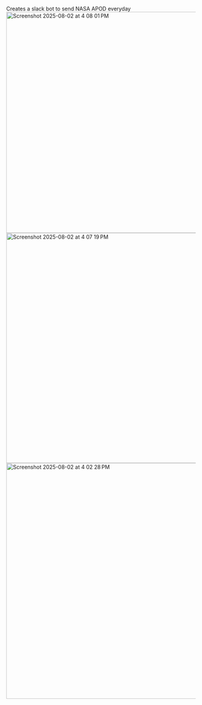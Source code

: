 Creates a slack bot to send NASA APOD everyday 
<img width="665" height="587" alt="Screenshot 2025-08-02 at 4 08 01 PM" src="https://github.com/user-attachments/assets/394a0d6a-bdf0-4b65-81cc-18eebf954677" />
<img width="640" height="611" alt="Screenshot 2025-08-02 at 4 07 19 PM" src="https://github.com/user-attachments/assets/0ca6b13a-2622-4223-82b1-f00da857a370" />
<img width="811" height="626" alt="Screenshot 2025-08-02 at 4 02 28 PM" src="https://github.com/user-attachments/assets/3e7955b7-b346-4ba5-814a-b99b3422f070" />
